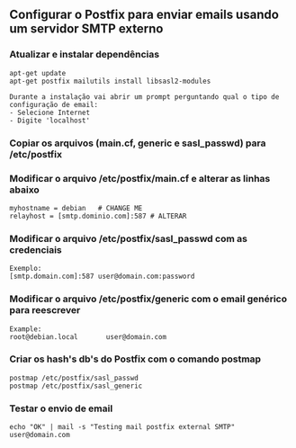 ## Configurar o Postfix para enviar emails usando um servidor SMTP externo


### Atualizar e instalar dependências

```
apt-get update
apt-get postfix mailutils install libsasl2-modules

Durante a instalação vai abrir um prompt perguntando qual o tipo de configuração de email:
- Selecione Internet
- Digite 'localhost'
```
### Copiar os arquivos (main.cf, generic e sasl_passwd) para /etc/postfix

### Modificar o arquivo /etc/postfix/main.cf e alterar as linhas abaixo
```
myhostname = debian   # CHANGE ME
relayhost = [smtp.dominio.com]:587 # ALTERAR
```

### Modificar o arquivo /etc/postfix/sasl_passwd com as credenciais
```
Exemplo:
[smtp.domain.com]:587 user@domain.com:password
```

### Modificar o arquivo /etc/postfix/generic com o email genérico para reescrever
```
Example:
root@debian.local       user@domain.com
```

### Criar os hash's db's do Postfix com o comando postmap
```
postmap /etc/postfix/sasl_passwd
postmap /etc/postfix/sasl_generic
```

### Testar o envio de email
```
echo "OK" | mail -s "Testing mail postfix external SMTP" user@domain.com
```
